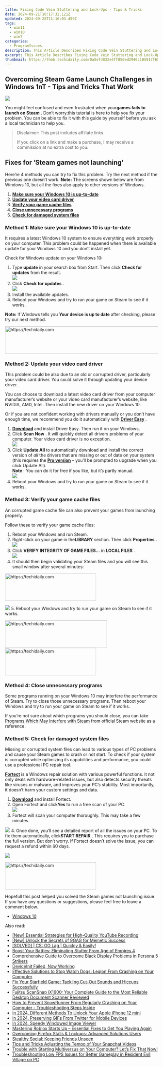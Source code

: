 ```yaml
---
title: Fixing Code Vein Stuttering and Lock-Ups - Tips & Tricks
date: 2024-09-21T10:17:32.121Z
updated: 2024-09-28T11:16:03.459Z
tags:
  - win11
  - win10
  - win7
categories:
  - ProgramIssues
description: This Article Describes Fixing Code Vein Stuttering and Lock-Ups - Tips & Tricks
excerpt: This Article Describes Fixing Code Vein Stuttering and Lock-Ups - Tips & Tricks
thumbnail: https://thmb.techidaily.com/0a8efd832e4ff850ed2946c105917f658a3e5ec7d74782a26831b6d30a49981c.jpg
---
```


## Overcoming Steam Game Launch Challenges in Windows 1nT - Tips and Tricks That Work

![](https://images.drivereasy.com/wp-content/uploads/2017/10/img_59e455fa8c637.png)

 You might feel confused and even frustrated when your**games fails to launch on Steam** . Don’t worry;this tutorial is here to help you fix your problem. You can be able to fix it with this guide by yourself before you ask a local technician to help you.

>  Disclaimer: This post includes affiliate links
>
>  If you click on a link and make a purchase, I may receive a commission at no extra cost to you.
>

## Fixes for ‘Steam games not launching’

 Here’re 4 methods you can try to fix this problem. Try the next method if the previous one doesn’t work. **Note:**  The screens shown below are from Windows 10, but all the fixes also apply to other versions of Windows.

1. **[Make sure your Windows 10 is up-to-date](https://tools.techidaily.com/drivereasy/download/)**
2. **[Update your video card driver](https://tools.techidaily.com/drivereasy/download/)**
3. **[Verify your game cache files](https://tools.techidaily.com/drivereasy/download/)**
4. **[Close unnecessary programs](https://tools.techidaily.com/drivereasy/download/)**
5. **[Check for damaged system files](https://tools.techidaily.com/drivereasy/download/)**

### Method 1: Make sure your Windows 10 is up-to-date

 It requires a latest Windows 10 system to ensure everything work properly on your computer. This problem could be happened when there is available update for your Windows 10 and you don’t install yet.

Check for Windows update on your Windows 10:

1. Type **update**  in your search box from Start. Then click **Check for updates**  from the result.  
![](https://images.drivereasy.com/wp-content/uploads/2017/10/img_59e460326b771.png)
2. Click **Check for updates** .  
![](https://images.drivereasy.com/wp-content/uploads/2017/10/img_59e46083007b4.png)
3. Install the available updates.
4. Reboot your Windows and try to run your game on Steam to see if it works.

**Note:**  If Windows tells you **Your device is up to date**  after checking, please try our next method.

<!-- affiliate ads begin -->
<a href="https://appsumo.8odi.net/c/5597632/2123735/7443" target="_top" id="2123735">
  <img src="//a.impactradius-go.com/display-ad/7443-2123735" border="0" alt="https://techidaily.com" width="600" height="90"/>
</a>
<img height="0" width="0" src="https://appsumo.8odi.net/i/5597632/2123735/7443" style="position:absolute;visibility:hidden;" border="0" />
<!-- affiliate ads end -->

### Method 2: Update your video card driver

 This problem could be also due to an old or corrupted driver, particularly your video card driver. You could solve it through updating your device driver.

 You can choose to download a latest video card driver from your computer manufacturer’s website or your video card manufacturer’s website, like NVIDIA, AMD, Intel. Then install the new driver on your Windows 10.

 Or if you are not confident working with drivers manually or you don’t have enough time, we recommend you do it automatically with  **[Driver Easy](https://tools.techidaily.com/drivereasy/download/)** .

1. **[Download](https://tools.techidaily.com/drivereasy/download/)**   and install Driver Easy. Then run it on your Windows.
2. Click **Scan Now** . It will quickly detect all drivers problems of your computer. Your video card driver is no exception.  
![](https://images.drivereasy.com/wp-content/uploads/2018/06/driver-easy-scan.jpg)
3. Click **Update All** to automatically download and install the correct version of _all_ the drivers that are missing or out of date on your system (this requires the **[Pro version](https://tools.techidaily.com/drivereasy/download/)**  – you’ll be prompted to upgrade when you click Update All).  
**Note** : You can do it for free if you like, but it’s partly manual.  
![](https://images.drivereasy.com/wp-content/uploads/2023/07/driver-easy-update.jpg)
4. Reboot your Windows and try to run your game on Steam to see if it works.

### Method 3: Verify your game cache files

 An corrupted game cache file can also prevent your games from launching properly.

Follow these to verify your game cache files:

1. Reboot your Windows and run Steam.
2. Right-click on your game in the**LIBRARY**  section. Then click **Properties** .  
![](https://images.drivereasy.com/wp-content/uploads/2017/10/img_59e46fdf19866.jpg)
3. Click **VERIFY INTEGRITY OF GAME FILES…**  in **LOCAL FILES** .  
![](https://images.drivereasy.com/wp-content/uploads/2017/10/img_59e47001401be.png)
4. It should then begin validating your Steam files and you will see this small window after several minutes:  

<!-- affiliate ads begin -->
<a href="https://aligracehair.sjv.io/c/5597632/1938693/19272" target="_top" id="1938693">
  <img src="//a.impactradius-go.com/display-ad/19272-1938693" border="0" alt="https://techidaily.com" width="300" height="90"/>
</a>
<img height="0" width="0" src="https://aligracehair.sjv.io/i/5597632/1938693/19272" style="position:absolute;visibility:hidden;" border="0" />
<!-- affiliate ads end -->

![](https://images.drivereasy.com/wp-content/uploads/2017/10/img_59e4712ae8e78.png)
5. Reboot your Windows and try to run your game on Steam to see if it works.

<!-- affiliate ads begin -->
<a href="https://aligracehair.sjv.io/c/5597632/2135416/19272" target="_top" id="2135416">
  <img src="//a.impactradius-go.com/display-ad/19272-2135416" border="0" alt="https://techidaily.com" width="336" height="90"/>
</a>
<img height="0" width="0" src="https://aligracehair.sjv.io/i/5597632/2135416/19272" style="position:absolute;visibility:hidden;" border="0" />
<!-- affiliate ads end -->

<!-- affiliate ads begin -->
<a href="https://aligracehair.sjv.io/c/5597632/1948949/19272" target="_top" id="1948949">
  <img src="//a.impactradius-go.com/display-ad/19272-1948949" border="0" alt="https://techidaily.com" width="300" height="90"/>
</a>
<img height="0" width="0" src="https://aligracehair.sjv.io/i/5597632/1948949/19272" style="position:absolute;visibility:hidden;" border="0" />
<!-- affiliate ads end -->

### Method 4: Close unnecessary programs

 Some programs running on your Windows 10 may interfere the performance of Steam. Try to close those unnecessary programs. Then reboot your Windows and try to run your game on Steam to see if it works.

 If you’re not sure about which programs you should close, you can take [Programs Which May Interfere with Steam](https://support.steampowered.com/kb%5Farticle.php?ref=9828-SFLZ-9289) from official Steam website as a reference.

### Method 5: Check for damaged system files

 Missing or corrupted system files can lead to various types of PC problems and cause your Steam games to crash or not start. To check if your system is corrupted while optimizing its capabilities and performance, you could use a professional PC repair tool.

**[Fortect](https://tools.techidaily.com/drivereasy/download/)**  is a Windows repair solution with various powerful functions. It not only deals with hardware-related issues, but also detects security threats like viruses or malware, and improves your PC’s stability. Most importantly, it doesn’t harm your custom settings and data.

1. **[Download](https://tools.techidaily.com/drivereasy/download/)**  and install Fortect.
2. Open Fortect and click**Yes** to run a free scan of your PC.  
![](https://images.drivereasy.com/wp-content/uploads/2022/01/fortect-1.jpg)
3. Fortect will scan your computer thoroughly. This may take a few minutes.  

![](https://images.drivereasy.com/wp-content/uploads/2022/01/fortect-2.jpg)
4. Once done, you’ll see a detailed report of all the issues on your PC. To fix them automatically, click**START REPAIR** . This requires you to purchase the full version. But don’t worry. If Fortect doesn’t solve the issue, you can request a refund within 60 days.  

![](https://images.drivereasy.com/wp-content/uploads/2022/01/fortect-3.jpg)

<!-- affiliate ads begin -->
<a href="https://aligracehair.sjv.io/c/5597632/1915825/19272" target="_top" id="1915825">
  <img src="//a.impactradius-go.com/display-ad/19272-1915825" border="0" alt="https://techidaily.com" width="300" height="90"/>
</a>
<img height="0" width="0" src="https://aligracehair.sjv.io/i/5597632/1915825/19272" style="position:absolute;visibility:hidden;" border="0" />
<!-- affiliate ads end -->

 Hopefull this post helped you solved the Steam games not launching issue. If you have any questions or suggestions, please feel free to leave a comment below.

* [Windows 10](https://tools.techidaily.com/drivereasy/download/)

<ins class="adsbygoogle"
     style="display:block"
     data-ad-format="autorelaxed"
     data-ad-client="ca-pub-7571918770474297"
     data-ad-slot="1223367746"></ins>

<ins class="adsbygoogle"
     style="display:block"
     data-ad-client="ca-pub-7571918770474297"
     data-ad-slot="8358498916"
     data-ad-format="auto"
     data-full-width-responsive="true"></ins>

<span class="atpl-alsoreadstyle">Also read:</span>
<div><ul>
<li><a href="https://screen-capture.techidaily.com/new-essential-strategies-for-high-quality-youtube-recording/"><u>[New] Essential Strategies for High-Quality YouTube Recording</u></a></li>
<li><a href="https://some-approaches.techidaily.com/new-unlock-the-secrets-of-9gag-for-memetic-success/"><u>[New] Unlock the Secrets of 9GAG for Memetic Success</u></a></li>
<li><a href="https://win-able.techidaily.com/1723012526440-solved-cs-go-lag-quickly-and-easily/"><u>[SOLVED] | CS: GO Lag | Quickly & Easily!</u></a></li>
<li><a href="https://win-able.techidaily.com/boost-your-battles-eliminating-stutter-from-age-of-empires-4/"><u>Boost Your Battles: Eliminating Stutter From Age of Empires 4</u></a></li>
<li><a href="https://program-issues.techidaily.com/comprehensive-guide-to-overcome-black-display-problems-in-persona-5-strikers/"><u>Comprehensive Guide to Overcome Black Display Problems in Persona 5 Strikers</u></a></li>
<li><a href="https://graphic-issues.techidaily.com/deviceinit-failed-now-working/"><u>DeviceInit Failed, Now Working</u></a></li>
<li><a href="https://win-able.techidaily.com/effective-solutions-to-stop-watch-dogs-legion-from-crashing-on-your-computer/"><u>Effective Solutions to Stop Watch Dogs: Legion From Crashing on Your Computer</u></a></li>
<li><a href="https://win-able.techidaily.com/fix-your-starfield-game-tackling-cut-out-sounds-and-hiccups-successfully/"><u>Fix Your Starfield Game: Tackling Cut-Out Sounds and Hiccups Successfully</u></a></li>
<li><a href="https://buynow-info.techidaily.com/fujitsu-scansnap-ix1600-your-complete-guide-to-the-most-reliable-desktop-document-scanner-reviewed/"><u>Fujitsu ScanSnap iX1600: Your Complete Guide to the Most Reliable Desktop Document Scanner Reviewed</u></a></li>
<li><a href="https://win-able.techidaily.com/how-to-prevent-snowrunner-from-regularly-crashing-on-your-computer-troubleshooting-steps-inside/"><u>How to Prevent SnowRunner From Regularly Crashing on Your Computer - Troubleshooting Steps Inside</u></a></li>
<li><a href="https://ios-unlock.techidaily.com/in-2024-different-methods-to-unlock-your-apple-iphone-12-mini-by-drfone-ios/"><u>In 2024, Different Methods To Unlock Your Apple iPhone 12 mini</u></a></li>
<li><a href="https://twitter-videos.techidaily.com/in-2024-preserving-gifs-from-twitter-for-mobile-devices/"><u>In 2024, Preserving GIFs From Twitter for Mobile Devices</u></a></li>
<li><a href="https://article-helps.techidaily.com/in-2024-speedy-windowed-image-viewer/"><u>In 2024, Speedy Windowed Image Viewer</u></a></li>
<li><a href="https://win-able.techidaily.com/1723003235187-mastering-roblox-starts-up-essential-fixes-to-get-you-playing-again/"><u>Mastering Roblox Starts Up – Essential Fixes to Get You Playing Again</u></a></li>
<li><a href="https://win-able.techidaily.com/overcoming-firefox-stalls-and-lockups-advanced-solutions-users/"><u>Overcoming Firefox Stalls & Lockups: Advanced Solutions Users</u></a></li>
<li><a href="https://facebook.techidaily.com/stealthy-social-keeping-friends-unseen/"><u>Stealthy Social: Keeping Friends Unseen</u></a></li>
<li><a href="https://extra-information.techidaily.com/tips-and-tricks-adjusting-the-tempo-of-your-snapchat-videos/"><u>Tips and Tricks Adjusting the Tempo of Your Snapchat Videos</u></a></li>
<li><a href="https://win-able.techidaily.com/trouble-with-starting-multiversus-on-your-computer-lets-fix-that-now/"><u>Trouble with Starting Multiversus on Your Computer? Let’s Fix That Now!</u></a></li>
<li><a href="https://win-able.techidaily.com/troubleshooting-low-fps-issues-for-better-gameplay-in-resident-evil-village-on-pc/"><u>Troubleshooting Low FPS Issues for Better Gameplay in Resident Evil Village on PC</u></a></li>
</ul></div>

